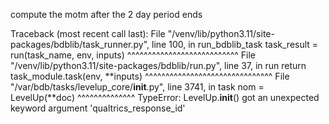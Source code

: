 compute the motm after the 2 day period ends

Traceback (most recent call last): File "/venv/lib/python3.11/site-packages/bdblib/task_runner.py", line 100, in run_bdblib_task task_result = run(task_name, env, inputs) ^^^^^^^^^^^^^^^^^^^^^^^^^^^ File "/venv/lib/python3.11/site-packages/bdblib/run.py", line 37, in run return task_module.task(env, **inputs) ^^^^^^^^^^^^^^^^^^^^^^^^^^^^^^^ File "/var/bdb/tasks/levelup_core/**init**.py", line 3741, in task nom = LevelUp(**doc) ^^^^^^^^^^^^^^ TypeError: LevelUp.**init**() got an unexpected keyword argument 'qualtrics_response_id'
